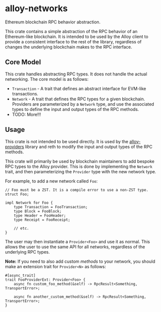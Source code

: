 # alloy-networks

Ethereum blockchain RPC behavior abstraction.

This crate contains a simple abstraction of the RPC behavior of an
Ethereum-like blockchain. It is intended to be used by the Alloy client to
provide a consistent interface to the rest of the library, regardless of
changes the underlying blockchain makes to the RPC interface.

## Core Model

This crate handles abstracting RPC types. It does not handle the actual
networking. The core model is as follows:

- `Transaction` - A trait that defines an abstract interface for EVM-like
  transactions.
- `Network` - A trait that defines the RPC types for a given blockchain.
  Providers are parameterized by a `Network` type, and use the associated
  types to define the input and output types of the RPC methods.
- TODO: More!!!

## Usage

This crate is not intended to be used directly. It is used by the
[alloy-providers] library and reth to modify the input and output types of the
RPC methods.

This crate will primarily be used by blockchain maintainers to add bespoke RPC
types to the Alloy provider. This is done by implementing the `Network` trait,
and then parameterizing the `Provider` type with the new network type.

For example, to add a new network called `Foo`:

```rust,ignore
// Foo must be a ZST. It is a compile error to use a non-ZST type.
struct Foo;

impl Network for Foo {
    type Transaction = FooTransaction;
    type Block = FooBlock;
    type Header = FooHeader;
    type Receipt = FooReceipt;

    // etc.
}
```

The user may then instantiate a `Provider<Foo>` and use it as normal. This
allows the user to use the same API for all networks, regardless of the
underlying RPC types.

**Note:** If you need to also add custom _methods_ to your network, you should
make an extension trait for `Provider<N>` as follows:

```rust,ignore
#[async_trait]
trait FooProviderExt: Provider<Foo> {
    async fn custom_foo_method(&self) -> RpcResult<Something, TransportError>;

    async fn another_custom_method(&self) -> RpcResult<Something, TransportError>;
}
```

[alloy-providers]: ../providers
